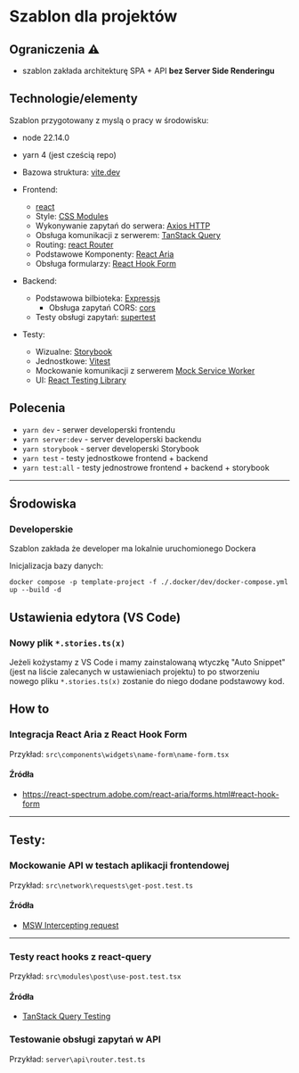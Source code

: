 # Szablon dla projektów

## Ograniczenia :warning:
 * szablon zakłada architekturę SPA + API **bez Server Side Renderingu**

## Technologie/elementy

Szablon przygotowany z myslą o pracy w środowisku:
 * node 22.14.0
 * yarn 4 (jest cześcią repo)

* Bazowa struktura: [vite.dev](https://vite.dev/)
* Frontend:
  * [react](https://react.dev/)
  * Style: [CSS Modules](https://vite.dev/guide/features.html#css-modules)
  * Wykonywanie zapytań do serwera: [Axios HTTP](https://axios-http.com/)
  * Obsługa komunikacji z serwerem: [TanStack Query](https://tanstack.com/query/v5)
  * Routing: [react Router](https://reactrouter.com/)
  * Podstawowe Komponenty: [React Aria](https://react-spectrum.adobe.com/react-aria/getting-started.html)
  * Obsługa formularzy: [React Hook Form](https://react-hook-form.com/)
* Backend:
  * Podstawowa bilbioteka: [Expressjs](https://expressjs.com/)
    * Obsługa zapytań CORS: [cors](https://www.npmjs.com/package/cors)
  * Testy obsługi zapytań: [supertest](https://www.npmjs.com/package/supertest)
* Testy:
  * Wizualne: [Storybook](https://storybook.js.org/)
  * Jednostkowe: [Vitest](https://vitest.dev/)
  * Mockowanie komunikacji z serwerem [Mock Service Worker](https://mswjs.io/)
  * UI: [React Testing Library](https://testing-library.com/docs/react-testing-library/intro)


## Polecenia

* `yarn dev` - serwer developerski frontendu
* `yarn server:dev` - server developerski backendu
* `yarn storybook` - server developerski Storybook
* `yarn test` - testy jednostkowe frontend + backend
* `yarn test:all` - testy jednostrowe frontend + backend + storybook

------------------------------------------------

## Środowiska

### Developerskie

Szablon zakłada że developer ma lokalnie uruchomionego Dockera

Inicjalizacja bazy danych:
```
docker compose -p template-project -f ./.docker/dev/docker-compose.yml up --build -d
```

## Ustawienia edytora (VS Code)

### Nowy plik `*.stories.ts(x)`

Jeżeli kożystamy z VS Code i mamy zainstalowaną wtyczkę "Auto Snippet" (jest na liście zalecanych w ustawieniach projektu) to po stworzeniu nowego pliku `*.stories.ts(x)` zostanie do niego dodane podstawowy kod.

## How to

### Integracja React Aria z React Hook Form

Przykład: `src\components\widgets\name-form\name-form.tsx`

#### Źródła

* https://react-spectrum.adobe.com/react-aria/forms.html#react-hook-form


---------------------------------------
## Testy:

### Mockowanie API w testach aplikacji frontendowej

Przykład: `src\network\requests\get-post.test.ts`

#### Źródła

* [MSW Intercepting request](https://mswjs.io/docs/http/intercepting-requests/)

----------------------------------------------------------------------------------

### Testy react hooks z react-query

Przykład: `src\modules\post\use-post.test.tsx`

#### Źródła

* [TanStack Query Testing](https://tanstack.com/query/v5/docs/framework/react/guides/testing)

### Testowanie obsługi zapytań w API

Przykład:  `server\api\router.test.ts`
